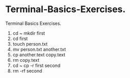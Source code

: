# Terminal-Basics-Exercises.
Terminal Basics Exercises.

1.  cd ~ mkdir first
2.  cd first
3. touch person.txt
4. mv person.txt another.txt
5. cp another.text copy.text
6. rm copy.text
7. cd ~
   cp -r first second
8. rm -rf second

